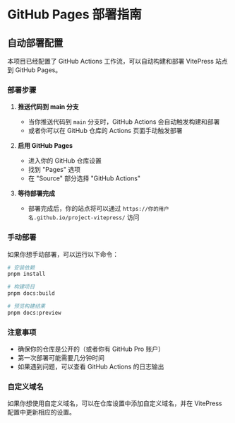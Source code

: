# GitHub Pages 部署指南

## 自动部署配置

本项目已经配置了 GitHub Actions 工作流，可以自动构建和部署 VitePress 站点到 GitHub Pages。

### 部署步骤

1. **推送代码到 main 分支**

   - 当你推送代码到 `main` 分支时，GitHub Actions 会自动触发构建和部署
   - 或者你可以在 GitHub 仓库的 Actions 页面手动触发部署

2. **启用 GitHub Pages**

   - 进入你的 GitHub 仓库设置
   - 找到 "Pages" 选项
   - 在 "Source" 部分选择 "GitHub Actions"

3. **等待部署完成**
   - 部署完成后，你的站点将可以通过 `https://你的用户名.github.io/project-vitepress/` 访问

### 手动部署

如果你想手动部署，可以运行以下命令：

```bash
# 安装依赖
pnpm install

# 构建项目
pnpm docs:build

# 预览构建结果
pnpm docs:preview
```

### 注意事项

- 确保你的仓库是公开的（或者你有 GitHub Pro 账户）
- 第一次部署可能需要几分钟时间
- 如果遇到问题，可以查看 GitHub Actions 的日志输出

### 自定义域名

如果你想使用自定义域名，可以在仓库设置中添加自定义域名，并在 VitePress 配置中更新相应的设置。
